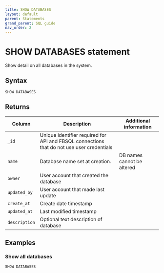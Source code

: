 ```yaml
---
title: SHOW DATABASES
layout: default
parent: Statements
grand_parent: SQL guide
nav_order: 2
---
```


# SHOW DATABASES statement

Show detail on all databases in the system.

## Syntax

```
SHOW DATABASES
```

## Returns

| Column | Description | Additional information |
|---|---|---|
|`_id` | Unique identifier required for API and FBSQL connections that do not use user credentials |
|`name` | Database name set at creation. | DB names cannot be altered |
| `owner` | User account that created the database |  |
| `updated_by`| User account that made last update |  |
| `create_at` | Create date timestamp |  |
| `updated_at` | Last modified timestamp |  |
| `description` | Optional text description of database |  |

## Examples

### Show all databases

```sql
SHOW DATABASES
```

